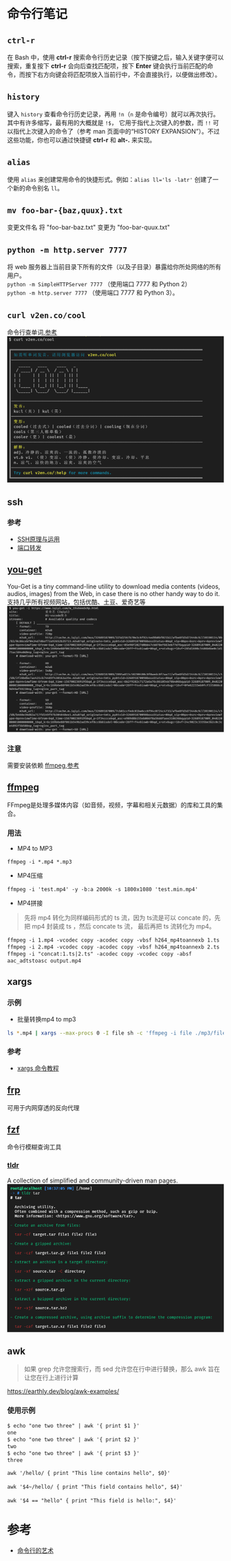 # 命令行笔记 

## `ctrl-r`
在 Bash 中，使用 **ctrl-r** 搜索命令行历史记录（按下按键之后，输入关键字便可以搜索，重复按下 **ctrl-r** 会向后查找匹配项，按下 **Enter** 键会执行当前匹配的命令，而按下右方向键会将匹配项放入当前行中，不会直接执行，以便做出修改）。

## `history`
键入 `history` 查看命令行历史记录，再用 `!n`（`n` 是命令编号）就可以再次执行。其中有许多缩写，最有用的大概就是 `!$`， 它用于指代上次键入的参数，而 `!!` 可以指代上次键入的命令了（参考 man 页面中的“HISTORY EXPANSION”）。不过这些功能，你也可以通过快捷键 **ctrl-r** 和 **alt-.** 来实现。

## `alias`
使用 `alias` 来创建常用命令的快捷形式。例如：`alias ll='ls -latr'` 创建了一个新的命令别名 `ll`。

## `mv foo-bar-{baz,quux}.txt`
变更文件名 将 "foo-bar-baz.txt" 变更为 "foo-bar-quux.txt"

## `python -m http.server 7777`
将 web 服务器上当前目录下所有的文件（以及子目录）暴露给你所处网络的所有用户。  
`python -m SimpleHTTPServer 7777` （使用端口 7777 和 Python 2）  
`python -m http.server 7777` （使用端口 7777 和 Python 3）。

## `curl v2en.co/cool`
命令行查单词,[参考](https://www.zhihu.com/question/41115077/answer/724683831)  
![](./assets/2019-08-28-21-52-56.png)

## ssh

### 参考
- [SSH原理与运用](http://www.ruanyifeng.com/blog/2011/12/ssh_remote_login.html)
- [端口转发](http://www.ruanyifeng.com/blog/2011/12/ssh_port_forwarding.html)

## [you-get](https://github.com/soimort/you-get)
You-Get is a tiny command-line utility to download media contents (videos, audios, images) from the Web, in case there is no other handy way to do it.  
支持几乎所有视频网站，包括优酷、土豆、爱奇艺等
![](./assets/2019-08-28-22-26-38.png)

### 注意
需要安装依赖 [ffmpeg](#ffmpeg),[参考](https://www.jianshu.com/p/2b98e0f87720)


## [ffmpeg](https://github.com/FFmpeg/FFmpeg)
FFmpeg是处理多媒体内容（如音频，视频，字幕和相关元数据）的库和工具的集合。
### 用法
- MP4 to MP3
```
ffmpeg -i *.mp4 *.mp3
```

- MP4压缩
```
ffmpeg -i 'test.mp4' -y -b:a 2000k -s 1800x1080 'test.min.mp4'
```

- MP4拼接
> 先将 mp4 转化为同样编码形式的 ts 流，因为 ts流是可以 concate 的，先把 mp4 封装成 ts ，然后 concate ts 流， 最后再把 ts 流转化为 mp4。
```
ffmpeg -i 1.mp4 -vcodec copy -acodec copy -vbsf h264_mp4toannexb 1.ts
ffmpeg -i 2.mp4 -vcodec copy -acodec copy -vbsf h264_mp4toannexb 2.ts
ffmpeg -i "concat:1.ts|2.ts" -acodec copy -vcodec copy -absf aac_adtstoasc output.mp4
```

## xargs

### 示例
- 批量转换mp4 to mp3
``` bash
ls *.mp4 | xargs --max-procs 0 -I file sh -c 'ffmpeg -i file ./mp3/file.mp3'
```

### 参考
- [xargs 命令教程](http://www.ruanyifeng.com/blog/2019/08/xargs-tutorial.html)

## [frp](https://github.com/fatedier/frp)
可用于内网穿透的反向代理

## [fzf](https://github.com/junegunn/fzf)
命令行模糊查询工具

### [tldr](https://github.com/tldr-pages/tldr)
A collection of simplified and community-driven man pages.
![](./assets/2019-08-28-22-37-50.png)


## awk
> 如果 grep 允许您搜索行，而 sed 允许您在行中进行替换，那么 awk 旨在让您在行上进行计算

https://earthly.dev/blog/awk-examples/

### 使用示例
```
$ echo "one two three" | awk '{ print $1 }'
one
$ echo "one two three" | awk '{ print $2 }'
two
$ echo "one two three" | awk '{ print $3 }'
three
```
```
awk '/hello/ { print "This line contains hello", $0}'

awk '$4~/hello/ { print "This field contains hello", $4}'

awk '$4 == "hello" { print "This field is hello:", $4}'
```

# 参考

- [命令行的艺术](https://github.com/jlevy/the-art-of-command-line/blob/master/README-zh.md)